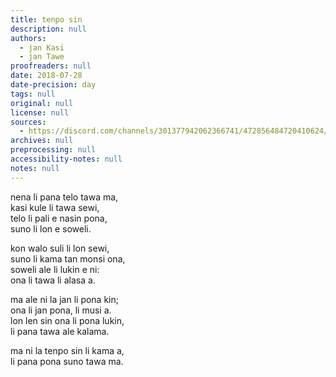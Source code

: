 ```yaml
---
title: tenpo sin
description: null
authors:
  - jan Kasi
  - jan Tawe
proofreaders: null
date: 2018-07-28
date-precision: day
tags: null
original: null
license: null
sources:
  - https://discord.com/channels/301377942062366741/472856484720410624/472856713003925505
archives: null
preprocessing: null
accessibility-notes: null
notes: null
---
```


nena li pana telo tawa ma,  \
kasi kule li tawa sewi,  \
telo li pali e nasin pona,  \
suno li lon e soweli.

kon walo suli li lon sewi,  \
suno li kama tan monsi ona,  \
soweli ale li lukin e ni:  \
ona li tawa li alasa a.

ma ale ni la jan li pona kin;  \
ona li jan pona, li musi a.  \
lon len sin ona li pona lukin,  \
li pana tawa ale kalama.

ma ni la tenpo sin li kama a,  \
li pana pona suno tawa ma.
